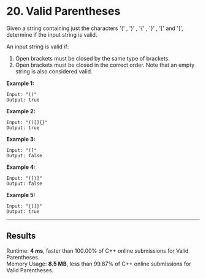 # 20. Valid Parentheses  
Given a string containing just the characters '(' , ')' , '{' , '}' , '[' and ']', determine if the input string is valid.  

An input string is valid if:  

1. Open brackets must be closed by the same type of brackets.
2. Open brackets must be closed in the correct order.
Note that an empty string is also considered valid.  

**Example 1:**

    Input: "()"
    Output: true

**Example 2:**

    Input: "()[]{}"
    Output: true

**Example 3:**

    Input: "(]"
    Output: false

**Example 4:**

    Input: "([)]"
    Output: false

**Example 5:**

    Input: "{[]}"
    Output: true

---
## Results  

Runtime: **4 ms**, faster than 100.00% of C++ online submissions for Valid Parentheses.  
Memory Usage: **8.5 MB**, less than 99.87% of C++ online submissions for Valid Parentheses.  

